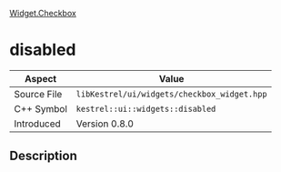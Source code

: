 [Widget.Checkbox](index.md)
# disabled
| Aspect | Value |
| --- | --- |
| Source File | `libKestrel/ui/widgets/checkbox_widget.hpp` |
| C++ Symbol | `kestrel::ui::widgets::disabled` |
| Introduced | Version 0.8.0 |
## Description
